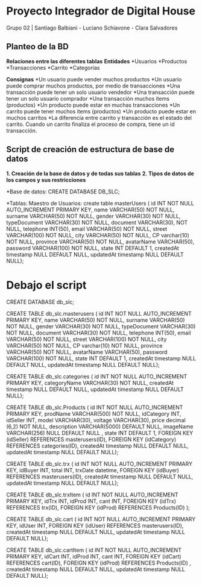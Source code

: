 # Proyecto Integrador de Digital House

Grupo 02 | Santiago Balbiani - Luciano Schiavone - Clara Salvadores


## Planteo de la BD
__Relaciones entre las diferentes tablas__
__Entidades__
*Usuarios
*Productos
*Transacciones
*Carrito
*Categorías

__Consignas__
*Un usuario puede vender muchos productos
*Un usuario puede comprar muchos productos, por medio de transacciones
*Una transacción puede tener un solo usuario vendedor
*Una transacción puede tener un solo usuario comprador
*Una transacción muchos items (productos)
*Un producto puede estar en muchas transacciones
*Un carrito puede tener muchos items (productos)
*Un producto puede estar en muchos carritos
*La diferencia entre carrito y transacción es el estado del carrito.
Cuando un carrito finaliza el proceso de compra, tiene un id transacción.


## Script de creación de estructura de base de datos

__1. Creación de la base de datos y de todas sus tablas__
__2. Tipos de datos de los campos y sus restricciones__


*Base de datos: CREATE DATABASE DB_SLC;

*Tablas: 
Maestro de Usuarios:
create table masterUsers (
id INT NOT NULL AUTO_INCREMENT PRIMARY KEY,
name VARCHAR(50) NOT NULL, 
surname VARCHAR(50) NOT NULL, 
gender VARCHAR(30) NOT NULL,
typeDocument VARCHAR(30) NOT NULL,
document VARCHAR(30), NOT NULL, 
telephone INT(50),
email VARCHAR(50) NOT NULL, 
street VARCHAR(100) NOT NULL,
city VARCHAR(50) NOT NULL,
CP varchar(10) NOT NULL,
province VARCHAR(50) NOT NULL,
avatarName VARCHAR(50),
password VARCHAR(100) NOT NULL,
state INT DEFAULT 1,
createdAt timestamp NULL DEFAULT NULL,
updatedAt timestamp NULL DEFAULT NULL);

Debajo el script
======================================================================================================================================

CREATE DATABASE db_slc;

CREATE TABLE db_slc.masterusers ( id INT NOT NULL AUTO_INCREMENT PRIMARY KEY, name VARCHAR(50) NOT NULL, surname VARCHAR(50) NOT NULL, gender VARCHAR(30) NOT NULL, typeDocument VARCHAR(30) NOT NULL, document VARCHAR(30) NOT NULL, telephone INT(50), email VARCHAR(50) NOT NULL, street VARCHAR(100) NOT NULL, city VARCHAR(50) NOT NULL, CP varchar(10) NOT NULL, province VARCHAR(50) NOT NULL, avatarName VARCHAR(50), password VARCHAR(100) NOT NULL, state INT DEFAULT 1, createdAt timestamp NULL DEFAULT NULL, updatedAt timestamp NULL DEFAULT NULL);

CREATE TABLE db_slc.categories ( id INT NOT NULL AUTO_INCREMENT PRIMARY KEY, categoryName VARCHAR(30) NOT NULL, createdAt timestamp NULL DEFAULT NULL, updatedAt timestamp NULL DEFAULT NULL);

CREATE TABLE db_slc.Products ( id INT NOT NULL AUTO_INCREMENT PRIMARY KEY, prodName VARCHAR(500) NOT NULL, idCategory INT, idSeller INT, model VARCHAR(30), voltage VARCHAR(30), price decimal (6,2) NOT NULL, description VARCHAR(5000) DEFAULT NULL, imageName VARCHAR(256) NULL DEFAULT NULL , state INT DEFAULT 1, FOREIGN KEY (idSeller) REFERENCES masterusers(ID), FOREIGN KEY (idCategory) REFERENCES categories(ID), createdAt timestamp NULL DEFAULT NULL, updatedAt timestamp NULL DEFAULT NULL);

CREATE TABLE db_slc.trx ( id INT NOT NULL AUTO_INCREMENT PRIMARY KEY, idBuyer INT, total INT, trxDate datetime, FOREIGN KEY (idBuyer) REFERENCES masterusers(ID),  createdAt timestamp NULL DEFAULT NULL, updatedAt timestamp NULL DEFAULT NULL);

CREATE TABLE db_slc.trxItem ( id INT NOT NULL AUTO_INCREMENT PRIMARY KEY, idTrx INT, idProd INT, cant INT, FOREIGN KEY (idTrx) REFERENCES trx(ID), FOREIGN KEY (idProd) REFERENCES Products(ID) );

CREATE TABLE db_slc.cart ( id INT NOT NULL AUTO_INCREMENT PRIMARY KEY, idUser INT,  FOREIGN KEY (idUser) REFERENCES masterusers(ID), createdAt timestamp NULL DEFAULT NULL, updatedAt timestamp NULL DEFAULT NULL);

CREATE TABLE  db_slc.cartItem ( id INT NOT NULL AUTO_INCREMENT PRIMARY KEY, idCart INT, idProd INT, cant INT, FOREIGN KEY (idCart) REFERENCES cart(ID), FOREIGN KEY (idProd) REFERENCES Products(ID) , createdAt timestamp NULL DEFAULT NULL, updatedAt timestamp NULL DEFAULT NULL);











